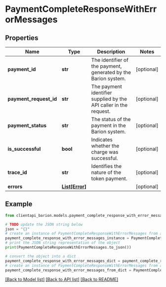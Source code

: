 # PaymentCompleteResponseWithErrorMessages


## Properties

Name | Type | Description | Notes
------------ | ------------- | ------------- | -------------
**payment_id** | **str** | The identifier of the payment, generated by the Barion system. | [optional] 
**payment_request_id** | **str** | The payment identifier supplied by the API caller in the request. | [optional] 
**payment_status** | **str** | The status of the payment in the Barion system. | [optional] 
**is_successful** | **bool** | Indicates whether the charge was successful. | [optional] 
**trace_id** | **str** | Identifies the nature of the token payment. | [optional] 
**errors** | [**List[Error]**](Error.md) |  | [optional] 

## Example

```python
from clientapi_barion.models.payment_complete_response_with_error_messages import PaymentCompleteResponseWithErrorMessages

# TODO update the JSON string below
json = "{}"
# create an instance of PaymentCompleteResponseWithErrorMessages from a JSON string
payment_complete_response_with_error_messages_instance = PaymentCompleteResponseWithErrorMessages.from_json(json)
# print the JSON string representation of the object
print(PaymentCompleteResponseWithErrorMessages.to_json())

# convert the object into a dict
payment_complete_response_with_error_messages_dict = payment_complete_response_with_error_messages_instance.to_dict()
# create an instance of PaymentCompleteResponseWithErrorMessages from a dict
payment_complete_response_with_error_messages_from_dict = PaymentCompleteResponseWithErrorMessages.from_dict(payment_complete_response_with_error_messages_dict)
```
[[Back to Model list]](../README.md#documentation-for-models) [[Back to API list]](../README.md#documentation-for-api-endpoints) [[Back to README]](../README.md)


